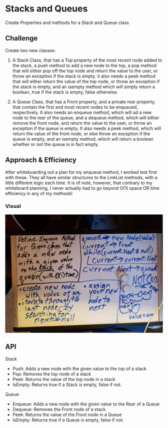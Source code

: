 # Stacks and Queues
Create Properties and methods for a Stack and Queue class

## Challenge
Create two new classes:  

1. A Stack Class, that has a Top property of the most recent node added to the stack, a push method to add a new node to the top, a pop method that will either pop off the top node and return the value to the user, or throw an exception if the stack is empty. it also needs a peek method that will either return the value of the top node, or throw an exception if the stack is empty, and an isempty method which will simply return a boolean, true if the stack is empty, false otherwise.  

2. A Queue Class, that has a Front property, and a private rear property, that contain the first and most recent nodes to be enqueued, respectively. It also needs an enqueue method, which will ad a new node to the rear of the queue, and a dequeue method, which will either remove the front node, and return the value to the user, or throw an exception if the queue is empty. It also needs a peek method, which will return the value of the front node, or else throw an exception if the queue is empty, and an isempty method, which will return a boolean whether or not the queue is in fact empty.

## Approach & Efficiency
After whiteboarding out a plan for my enqueue method, I worked test first with these. They all have similar structures to the LinkList methods, with a little different logic each time. It is of note, however, that contrary to my whiteboard planning, I never actually had to go beyond O(1) space OR time efficiency in any of my methods!

### Visual
![image](../../../assets/StacksAndQueues.jpg)

## API
Stack
- Push: Adds a new node with the given value to the top of a stack
- Pop: Removes the top node of a stack
- Peek: Returns the value of the top node in a stack
- IsEmpty: Returns true if a Stack is empty, false if not.  

Queue
- Enqueue: Adds a new node with the given value to the Rear of a Queue
- Dequeue: Removes the Front node of a stack
- Peek: Returns the value of the Front node in a Queue
- IsEmpty: Returns true if a Queue is empty, false if not.
